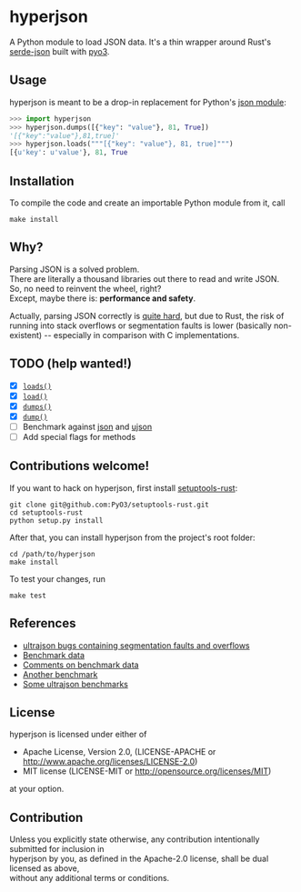 # hyperjson

A Python module to load JSON data.
It's a thin wrapper around Rust's [serde-json](https://github.com/serde-rs/json) built with [pyo3](https://github.com/PyO3/pyo3).

## Usage

hyperjson is meant to be a drop-in replacement for Python's [json module](https://docs.python.org/3/library/json.html):  

```python
>>> import hyperjson 
>>> hyperjson.dumps([{"key": "value"}, 81, True])
'[{"key":"value"},81,true]'
>>> hyperjson.loads("""[{"key": "value"}, 81, true]""")
[{u'key': u'value'}, 81, True
```

## Installation

To compile the code and create an importable Python module from it, call  

```
make install
```

## Why?

Parsing JSON is a solved problem.  
There are literally a thousand libraries out there to read and write JSON.  
So, no need to reinvent the wheel, right?  
Except, maybe there is: **performance and safety**.

Actually, parsing JSON correctly is [quite hard](http://seriot.ch/parsing_json.php),
but due to Rust, the risk of running into stack overflows or segmentation faults is lower (basically non-existent) -- especially in comparison with C implementations.


## TODO (help wanted!)

- [X] [`loads()`](https://docs.python.org/3/library/json.html#json.loads)
- [X] [`load()`](https://docs.python.org/3/library/json.html#json.load)
- [X] [`dumps()`](https://docs.python.org/3/library/json.html#json.dumps)
- [X] [`dump()`](https://docs.python.org/3/library/json.html#json.dump)
- [ ] Benchmark against [json](https://docs.python.org/3/library/json.html) and [ujson](https://github.com/esnme/ultrajson/)
- [ ] Add special flags for methods

## Contributions welcome!

If you want to hack on hyperjson, first install [setuptools-rust](https://github.com/PyO3/setuptools-rust):

```
git clone git@github.com:PyO3/setuptools-rust.git
cd setuptools-rust
python setup.py install
```

After that, you can install hyperjson from the project's root folder:

```
cd /path/to/hyperjson
make install
```

To test your changes, run

```
make test
```

## References

* [ultrajson bugs containing segmentation faults and overflows](https://github.com/esnme/ultrajson/issues)
* [Benchmark data](https://users.rust-lang.org/t/serde-and-serde-json-1-0-0-released/10466/3)
* [Comments on benchmark data](https://www.reddit.com/r/rust/comments/6albr0/serde_compared_to_the_fastest_c_json_library/)
* [Another benchmark](https://github.com/serde-rs/json-benchmark)
* [Some ultrajson benchmarks](https://pypi.python.org/pypi/ujson)

## License

hyperjson is licensed under either of

* Apache License, Version 2.0, (LICENSE-APACHE or http://www.apache.org/licenses/LICENSE-2.0)
* MIT license (LICENSE-MIT or http://opensource.org/licenses/MIT)

at your option.

## Contribution

Unless you explicitly state otherwise, any contribution intentionally submitted for inclusion in  
hyperjson by you, as defined in the Apache-2.0 license, shall be dual licensed as above,  
without any additional terms or conditions.